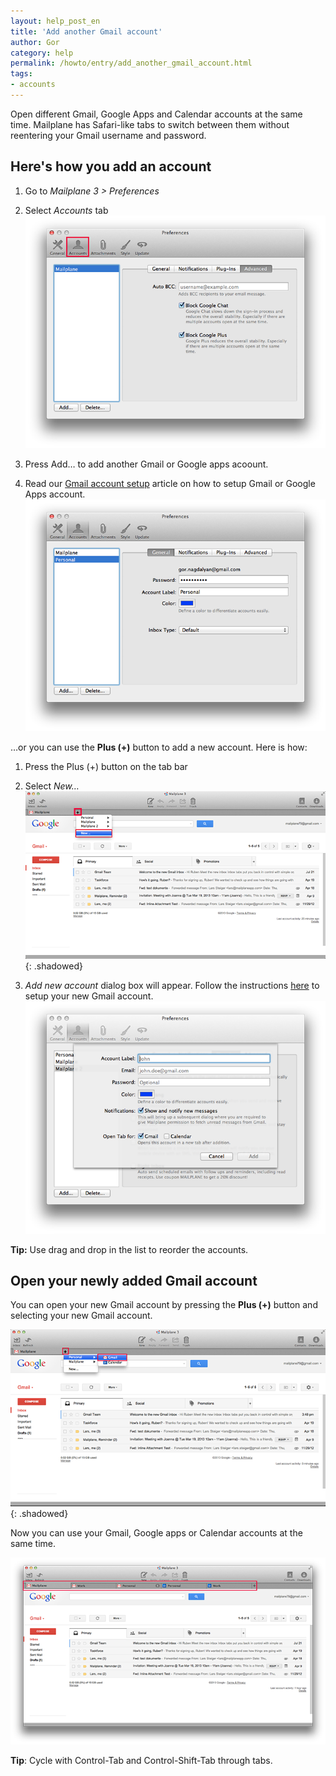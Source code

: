 ```yaml
---
layout: help_post_en
title: 'Add another Gmail account'
author: Gor
category: help
permalink: /howto/entry/add_another_gmail_account.html
tags:
- accounts
---
```


Open different Gmail, Google Apps and Calendar accounts at the same time. Mailplane has Safari-like tabs to switch between them without reentering your Gmail username and password.


## Here's how you add an account

1. Go to *Mailplane 3 > Preferences*
2. Select *Accounts* tab<br/>
	![screen1](/assets/howto/2013-07-22-add_another_gmail_account/screen1.png)

3. Press Add… to add another Gmail or Google apps acoount.
4. Read our [Gmail account setup](/howto/entry/setup_your_gmail_account) article on how to setup Gmail or Google Apps account.<br/>
	![screen2](/assets/howto/2013-07-22-add_another_gmail_account/screen2.png)

…or you can use the **Plus (+)** button to add a new account. Here is how:

1. Press the Plus (+) button on the tab bar
2. Select *New…*<br/>
	![screen4](/assets/howto/2013-07-22-add_another_gmail_account/screen4.png){: .shadowed}

3. *Add new account* dialog box will appear. Follow the instructions [here](/howto/entry/setup_your_gmail_account) to setup your new Gmail account.<br/>
	![screen5](/assets/howto/2013-07-22-add_another_gmail_account/screen5.png)

**Tip:** Use drag and drop in the list to reorder the accounts.


## Open your newly added Gmail account

You can open your new Gmail account by pressing the **Plus (+)** button and selecting your new Gmail account.

![screen3](/assets/howto/2013-07-22-add_another_gmail_account/screen3.png){: .shadowed}

Now you can use your Gmail, Google apps or Calendar accounts at the same time.

![screen6](/assets/howto/2013-07-22-add_another_gmail_account/screen6.png)

**Tip**: Cycle with Control-Tab and Control-Shift-Tab through tabs.
